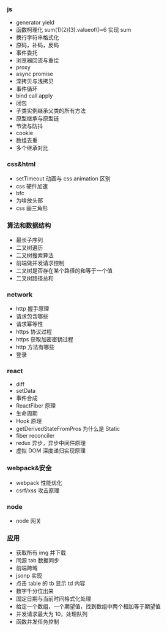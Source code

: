### js

- generator yield
- 函数柯理化 sum(1)(2)(3).valueof()=6 实现 sum
- 换行字符串格式化
- 原码，补码，反码
- 事件委托
- 浏览器回流与重绘
- proxy
- async promise
- 深拷贝与浅拷贝
- 事件循环
- bind call apply
- 闭包
- 子类实例继承父类的所有方法
- 原型继承与原型链
- 节流与防抖
- cookie
- 数组去重
- 多个继承对比

### css&html

- setTimeout 动画与 css animation 区别
- css 硬件加速
- bfc
- <link>为啥放头部
- css 画三角形

### 算法和数据结构

- 最长子序列
- 二叉树遍历
- 二叉树搜索算法
- 前端做并发请求控制
- 二叉树是否存在某个路径的和等于一个值
- 二叉树路径总和

### network

- http 握手原理
- 请求包含哪些
- 请求幂等性
- https 协议过程
- https 获取加密密钥过程
- http 方法有哪些
- 登录

### react

- diff
- setData
- 事件合成
- ReactFiber 原理
- 生命周期
- Hook 原理
- getDerivedStateFromPros 为什么是 Static
- fiber reconciler
- redux 异步，异步中间件原理
- 虚拟 DOM 深度递归实现原理

### webpack&安全

- webpack 性能优化
- csrf/xss 攻击原理

### node

- node 网关

### 应用

- 获取所有 img 并下载
- 同源 tab 数据同步
- 前端跨域
- jsonp 实现
- 点击 table 的 tb 显示 td 内容
- 数字千分位出来
- 固定日期与当前时间格式化处理
- 给定一个数组，一个期望值，找到数组中两个相加等于期望值
- 并发请求最大为 10，处理队列
- 函数并发任务控制
